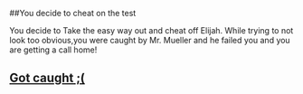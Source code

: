 ##You decide to cheat on the test 

You decide to Take the easy way out and cheat off Elijah. 
While trying to not look too obvious,you were caught by Mr. Mueller 
and he failed you and you are getting a call home!

## [Got caught ;(](zero-for-test.md)
